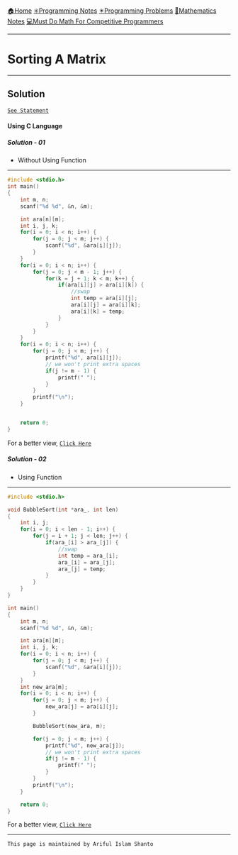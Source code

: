 [🏠Home](https://shanto-swe029.github.io/)
[✳️Programming Notes](https://shanto-swe029.github.io/programmingnotes)
[✴️Programming Problems](https://shanto-swe029.github.io/programmingproblems)
[🔢Mathematics Notes](https://shanto-swe029.github.io/mathematicsnotes)
[💻Must Do Math For Competitive Programmers](https://shanto-swe029.github.io/must-do-math-cp/home)

***

# Sorting A Matrix

***

## Solution

[`See Statement`](https://shanto-swe029.github.io/programmingproblem/sortingamatrix/statement)

#### Using C Language

##### Solution - 01

- Without Using Function

***

```c
#include <stdio.h>
int main()
{
    int m, n;
    scanf("%d %d", &n, &m);

    int ara[n][m];
    int i, j, k;
    for(i = 0; i < n; i++) {
        for(j = 0; j < m; j++) {
            scanf("%d", &ara[i][j]);
        }
    }
    for(i = 0; i < n; i++) {
        for(j = 0; j < m - 1; j++) {
            for(k = j + 1; k < m; k++) {
                if(ara[i][j] > ara[i][k]) {
                    //swap
                    int temp = ara[i][j];
                    ara[i][j] = ara[i][k];
                    ara[i][k] = temp;
                }
            }
        }
    }
    for(i = 0; i < n; i++) {
        for(j = 0; j < m; j++) {
            printf("%d", ara[i][j]);
            // we won't print extra spaces
            if(j != m - 1) {
                printf(" ");
            }
        }
        printf("\n");
    }


    return 0;
}
```

For a better view, [`Click Here`](https://pastebin.com/s239Ftj8)

##### Solution - 02

- Using Function

***

```c
#include <stdio.h>

void BubbleSort(int *ara_, int len)
{
    int i, j;
    for(i = 0; i < len - 1; i++) {
        for(j = i + 1; j < len; j++) {
            if(ara_[i] > ara_[j]) {
                //swap
                int temp = ara_[i];
                ara_[i] = ara_[j];
                ara_[j] = temp;
            }
        }
    }
}

int main()
{
    int m, n;
    scanf("%d %d", &n, &m);

    int ara[n][m];
    int i, j, k;
    for(i = 0; i < n; i++) {
        for(j = 0; j < m; j++) {
            scanf("%d", &ara[i][j]);
        }
    }
    int new_ara[m];
    for(i = 0; i < n; i++) {
        for(j = 0; j < m; j++) {
            new_ara[j] = ara[i][j];
        }

        BubbleSort(new_ara, m);

        for(j = 0; j < m; j++) {
            printf("%d", new_ara[j]);
            // we won't print extra spaces
            if(j != m - 1) {
                printf(" ");
            }
        }
        printf("\n");
    }

    return 0;
}
```

For a better view, [`Click Here`](https://pastebin.com/Wj16ZcbD)

***

`This page is maintained by Ariful Islam Shanto`
